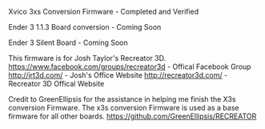 Xvico 3xs Conversion Firmware - Completed and Verified

Ender 3 1.1.3 Board conversion - Coming Soon

Ender 3 Silent Board - Coming Soon

This firmware is for Josh Taylor's Recreator 3D.
https://www.facebook.com/groups/recreator3d - Offical Facebook Group
http://jrt3d.com/ - Josh's Office Website
http://recreator3d.com/ - Recreator 3D Offical Website

Credit to GreenEllipsis for the assistance in helping me finish the X3s conversion Firmware. The x3s conversion Firmware is used as a base firmware for all other boards.
https://github.com/GreenEllipsis/RECREATOR


